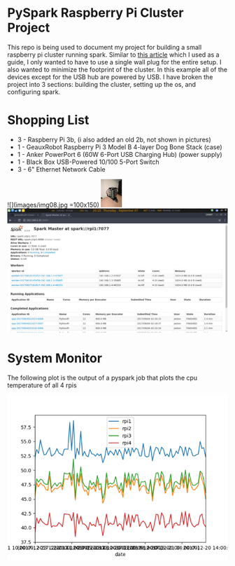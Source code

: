 # PySpark Raspberry Pi Cluster Project

This repo is being used to document my project for building a small raspberry pi cluster running spark. Similar to [this article](http://makezine.com/projects/build-a-compact-4-node-raspberry-pi-cluster/) which I used as a guide, I only wanted to have to use a single wall plug for the entire setup. I also wanted to minimize the footprint of the cluster. In this example all of the devices except for the USB hub are powered by USB. I have broken the project into 3 sections: building the cluster, setting up the os, and configuring spark.

# Shopping List
* 3 - Raspberry Pi 3b, (i also added an old 2b, not shown in pictures)
* 1 - GeauxRobot Raspberry Pi 3 Model B 4-layer Dog Bone Stack (case)
* 1 - Anker PowerPort 6 (60W 6-Port USB Charging Hub) (power supply)
* 1 - Black Box USB-Powered 10/100 5-Port Switch
* 3 - 6" Ethernet Network Cable

![](images/img08.jpg =100x150)
<img src="images/img08.jpg" width="48">
![](images/Screenshot.png)

# System Monitor

The following plot is the output of a pyspark job that plots the cpu temperature of all 4 rpis

![](output/cpu.png)
